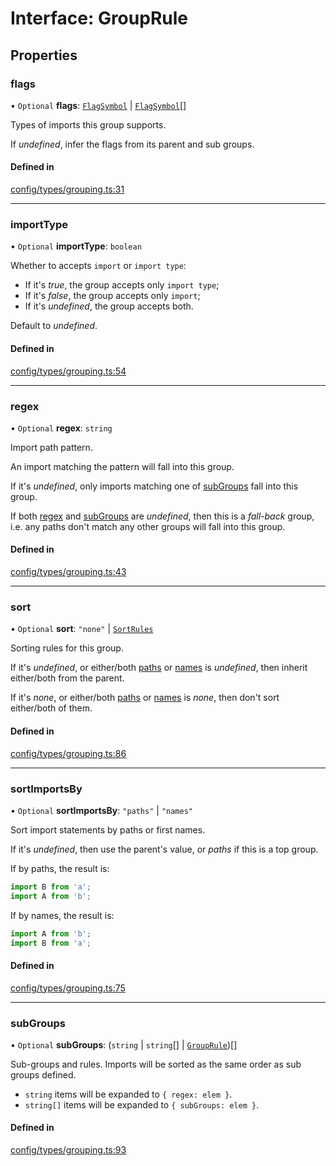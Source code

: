 # Interface: GroupRule

## Properties

### flags

• `Optional` **flags**: [`FlagSymbol`](../README.md#flagsymbol) \| [`FlagSymbol`](../README.md#flagsymbol)[]

Types of imports this group supports.

If _undefined_, infer the flags from its parent and sub groups.

#### Defined in

[config/types/grouping.ts:31](https://github.com/daidodo/format-imports/blob/75d48ae/src/lib/config/types/grouping.ts#L31)

___

### importType

• `Optional` **importType**: `boolean`

Whether to accepts `import` or `import type`:

- If it's _true_, the group accepts only `import type`;
- If it's _false_, the group accepts only `import`;
- If it's _undefined_, the group accepts both.

Default to _undefined_.

#### Defined in

[config/types/grouping.ts:54](https://github.com/daidodo/format-imports/blob/75d48ae/src/lib/config/types/grouping.ts#L54)

___

### regex

• `Optional` **regex**: `string`

Import path pattern.

An import matching the pattern will fall into this group.

If it's _undefined_, only imports matching one of [subGroups](#subGroups) fall into this group.

If both [regex](#regex) and [subGroups](#subGroups) are _undefined_, then this is a _fall-back_ group,
i.e. any paths don't match any other groups will fall into this group.

#### Defined in

[config/types/grouping.ts:43](https://github.com/daidodo/format-imports/blob/75d48ae/src/lib/config/types/grouping.ts#L43)

___

### sort

• `Optional` **sort**: ``"none"`` \| [`SortRules`](SortRules.md)

Sorting rules for this group.

If it's _undefined_, or either/both [paths](sortrules.md#paths) or [names](sortrules.md#names) is
_undefined_, then inherit either/both from the parent.

If it's _none_, or either/both [paths](sortrules.md#paths) or [names](sortrules.md#names) is
_none_, then don't sort either/both of them.

#### Defined in

[config/types/grouping.ts:86](https://github.com/daidodo/format-imports/blob/75d48ae/src/lib/config/types/grouping.ts#L86)

___

### sortImportsBy

• `Optional` **sortImportsBy**: ``"paths"`` \| ``"names"``

Sort import statements by paths or first names.

If it's _undefined_, then use the parent's value, or _paths_ if this is a top group.

If by paths, the result is:

```ts
import B from 'a';
import A from 'b';
```

If by names, the result is:

```ts
import A from 'b';
import B from 'a';
```

#### Defined in

[config/types/grouping.ts:75](https://github.com/daidodo/format-imports/blob/75d48ae/src/lib/config/types/grouping.ts#L75)

___

### subGroups

• `Optional` **subGroups**: (`string` \| `string`[] \| [`GroupRule`](GroupRule.md))[]

Sub-groups and rules. Imports will be sorted as the same order as sub groups defined.
- `string` items will be expanded to `{ regex: elem }`.
- `string[]` items will be expanded to `{ subGroups: elem }`.

#### Defined in

[config/types/grouping.ts:93](https://github.com/daidodo/format-imports/blob/75d48ae/src/lib/config/types/grouping.ts#L93)
